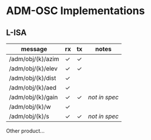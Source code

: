 # ADM-OSC Implementations

## L-ISA

|  message | rx | tx  | notes  |
|---|---|---|---|
| /adm/obj/(k)/azim | &check; | &check;  |   |
| /adm/obj/(k)/elev | &check; | &check;  |   |
| /adm/obj/(k)/dist | &check;  |   |   |
| /adm/obj/(k)/aed | &check;  |   |   |
| /adm/obj/(k)/gain | &check; | &check; | _not in spec_ |
| /adm/obj/(k)/w | &check;  |   |   |
| /adm/obj/(k)/s | &check; | &check; | _not in spec_ |

Other product...